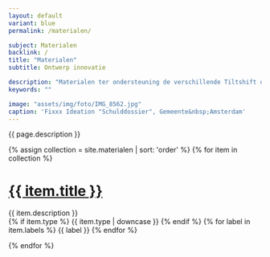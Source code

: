 ```yaml
---
layout: default
variant: blue
permalink: /materialen/

subject: Materialen
backlink: /
title: "Materialen"
subtitle: Ontwerp innovatie

description: "Materialen ter ondersteuning de verschillende Tiltshift diensten. Alle materialen zijn vrij te gebruiken onder Creative Commons licentie CC BY-SA Tiltshift (www.tiltshift.nl)."
keywords: ""

image: "assets/img/foto/IMG_8562.jpg"
caption: 'Fixxx Ideation "Schulddossier", Gemeente&nbsp;Amsterdam'
---
```

{{ page.description }}

{% assign collection = site.materialen | sort: 'order' %}
{% for item in collection %}
<h1><a href="{{ item.url }}">{{ item.title }}</a></h1>
<p>
  {{ item.description }}<br>
  {% if item.type %}
  <span class="label">{{ item.type | downcase }}</span>
  {% endif %}
  {% for label in item.labels %}
  <span class="label">{{ label }}</span>
  {% endfor %}
</p>
{% endfor %}